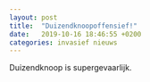 ```yaml
---
layout: post
title:  "Duizendknoopoffensief!"
date:   2019-10-16 18:46:55 +0200
categories: invasief nieuws
---
```


Duizendknoop is supergevaarlijk.
